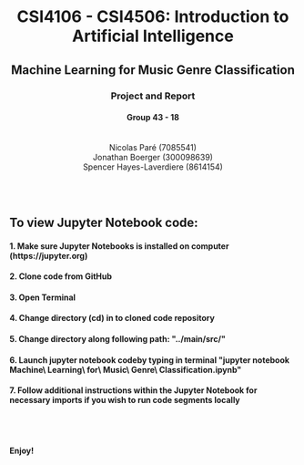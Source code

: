 <h1 align='center'> CSI4106 - CSI4506: Introduction to Artificial Intelligence </h1>
<h2 align='center'> Machine Learning for Music Genre Classification</h2>
<h3 align='center'> Project and Report </h3>
<h4 align='center'> Group 43 - 18 </h4>
<center><br>Nicolas Paré (7085541)<br>Jonathan Boerger (300098639)<br>Spencer Hayes-Laverdiere (8614154)</center>


<br><br>
<h2>To view Jupyter Notebook code:</h2>
<h4>1. Make sure Jupyter Notebooks is installed on computer (https://jupyter.org)</h4>
<h4>2. Clone code from GitHub</h4>
<h4>3. Open Terminal</h4>
<h4>4. Change directory (cd) in to cloned code repository</h4>
<h4>5. Change directory along following path: "../main/src/"</h4>
<h4>6. Launch jupyter notebook codeby typing in terminal "jupyter notebook Machine\ Learning\ for\ Music\ Genre\ Classification.ipynb"</h4>
<h4>7. Follow additional instructions within the Jupyter Notebook for necessary imports if you wish to run code segments locally</h4>

<br><br>
<h4>Enjoy!</h4>
